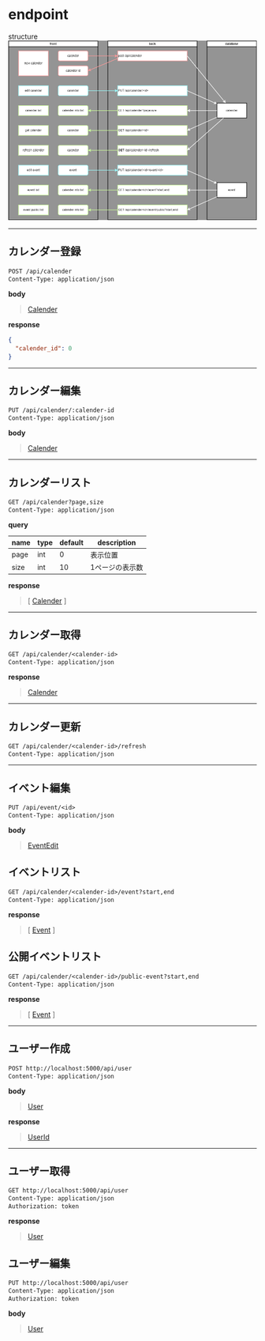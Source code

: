 # endpoint

structure
![structure](img/structure.png)

***

## カレンダー登録

```http request
POST /api/calender
Content-Type: application/json
```

**body**

> [Calender](object.md#calender)

**response**

```json
{
  "calender_id": 0
}
```

***

## カレンダー編集

```http request
PUT /api/calender/:calender-id
Content-Type: application/json
```

**body**

> [Calender](object.md#calender)

***

## カレンダーリスト

```http request
GET /api/calender?page,size
Content-Type: application/json
```

**query**

| name | type | default | description |
|------|------|---------|-------------|
| page | int  | 0       | 表示位置        |   
| size | int  | 10      | 1ページの表示数    |

**response**

> [
> [Calender](object.md#calender)
> ]

***

## カレンダー取得

```http request
GET /api/calender/<calender-id>
Content-Type: application/json
```

**response**

> [Calender](object.md#calender)

***

## カレンダー更新

```http request
GET /api/calender/<calender-id>/refresh
Content-Type: application/json
```

***

## イベント編集

```http request
PUT /api/event/<id>
Content-Type: application/json
```

**body**

> [EventEdit](./object.md#eventedit)

## イベントリスト

```http request
GET /api/calender/<calender-id>/event?start,end
Content-Type: application/json
```

**response**

> [
> [Event](object.md#event)
> ]

## 公開イベントリスト

```http request
GET /api/calender/<calender-id>/public-event?start,end
Content-Type: application/json
```

**response**

> [
> [Event](object.md#event)
> ]

***

## ユーザー作成

```http request
POST http://localhost:5000/api/user
Content-Type: application/json
```

**body**

> [User](object.md#user)

**response**

> [UserId](object.md#userid)

***

## ユーザー取得
```http request
GET http://localhost:5000/api/user
Content-Type: application/json
Authorization: token
```

**response**

> [User](object.md#user)

## ユーザー編集

```http request
PUT http://localhost:5000/api/user
Content-Type: application/json
Authorization: token
```

**body**

> [User](object.md#user)